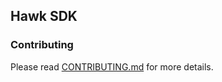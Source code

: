 ## Hawk SDK

### Contributing

Please read [CONTRIBUTING.md](.github/CONTRIBUTING.md) for more details.